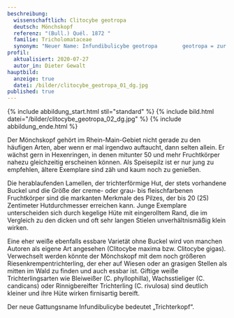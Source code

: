 ```yaml
---
beschreibung:
  wissenschaftlich: Clitocybe geotropa
  deutsch: Mönchskopf
  referenz: "(Bull.) Quél. 1872 "
  familie: Tricholomataceae
  synonym: "Neuer Name: Infundibulicybe geotropa        geotropa = zur Erde gewandt"
profil:
  aktualisiert: 2020-07-27
  autor_in: Dieter Gewalt
hauptbild:
  anzeige: true
  datei: /bilder/clitocybe_geotropa_01_dg.jpg
published: true
---
```

{% include abbildung_start.html stil="standard" %}
{% include bild.html datei="/bilder/clitocybe_geotropa_02_dg.jpg" %}
{% include abbildung_ende.html %}

Der Mönchskopf gehört im Rhein-Main-Gebiet nicht gerade zu den häufigen Arten, aber wenn er mal irgendwo auftaucht, dann selten allein. Er wächst gern in Hexenringen, in denen mitunter 50 und mehr Fruchtkörper nahezu gleichzeitig erscheinen können. Als Speisepilz ist er nur jung zu empfehlen, ältere Exemplare sind zäh und kaum noch zu genießen.

Die herablaufenden Lamellen, der trichterförmige Hut, der stets vorhandene Buckel und die Größe der creme- oder grau- bis fleischfarbenen Fruchtkörper sind die markanten Merkmale des Pilzes, der bis 20 (25) Zentimeter Hutdurchmesser erreichen kann. Junge Exemplare unterscheiden sich durch kegelige Hüte mit eingerolltem Rand, die im Vergleich zu den dicken und oft sehr langen Stielen unverhältnismäßig klein wirken.

Eine eher weiße ebenfalls essbare Varietät ohne Buckel wird von manchen Autoren als eigene Art angesehen (Clitocybe maxima bzw. Clitocybe gigas). Verwechselt werden könnte der Mönchskopf mit dem noch größeren Riesenkrempentrichterling, der eher auf Wiesen oder an grasigen Stellen als mitten im Wald zu finden und auch essbar ist. Giftige weiße Trichterlingsarten wie Bleiweißer (C. phyllophilla), Wachsstieliger (C. candicans) oder Rinnigbereifter Trichterling (C. rivulosa) sind deutlich kleiner und ihre Hüte wirken firnisartig bereift.

Der neue Gattungsname Infundibulicybe bedeutet „Trichterkopf“.